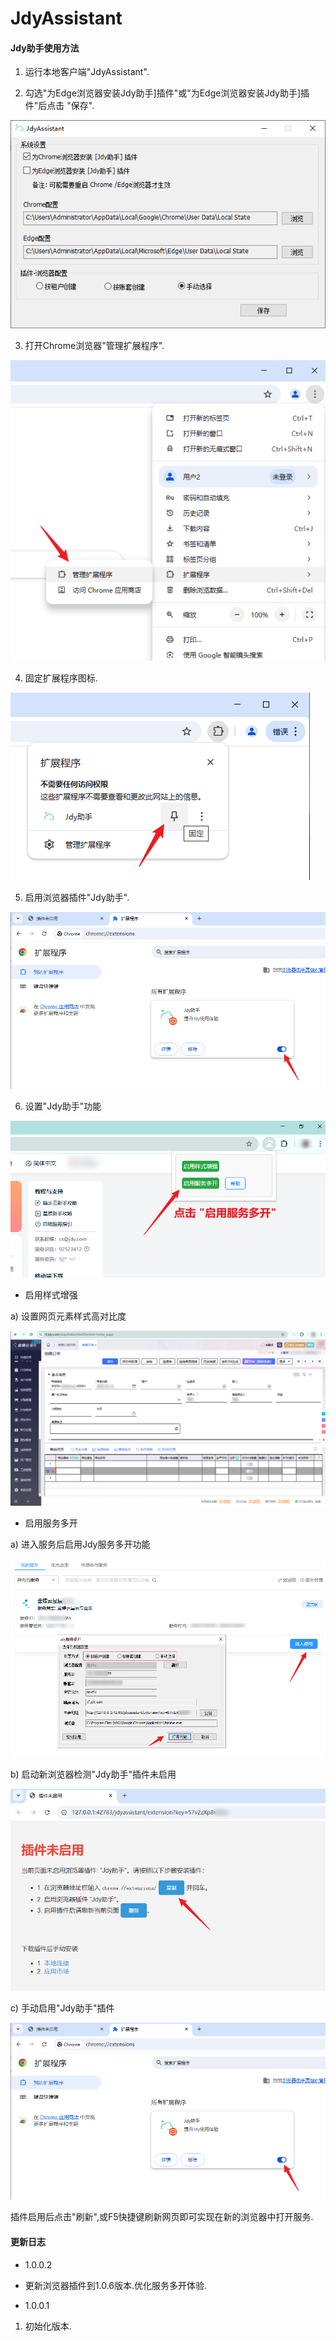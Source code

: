 # JdyAssistant

#### Jdy助手使用方法
1. 运行本地客户端"JdyAssistant".


2. 勾选"为Edge浏览器安装Jdy助手]插件"或"为Edge浏览器安装Jdy助手]插件"后点击 "保存".

![alt text](https://raw.githubusercontent.com/mycoco/JdyAssistant/main/images/assistant-01.png)


3. 打开Chrome浏览器"管理扩展程序".

![alt text](https://raw.githubusercontent.com/mycoco/JdyAssistant/main/images/assistant-02.png)


4. 固定扩展程序图标.

![alt text](https://raw.githubusercontent.com/mycoco/JdyAssistant/main/images/assistant-03.png)


5. 启用浏览器插件"Jdy助手".

![alt text](https://raw.githubusercontent.com/mycoco/JdyAssistant/main/images/assistant-08.png)


6. 设置"Jdy助手"功能

![alt text](https://raw.githubusercontent.com/mycoco/JdyAssistant/main/images/assistant-04.png)


* 启用样式增强

a) 设置网页元素样式高对比度

![alt text](https://raw.githubusercontent.com/mycoco/JdyAssistant/main/images/assistant-05.png)



* 启用服务多开

a) 进入服务后启用Jdy服务多开功能

![alt text](https://raw.githubusercontent.com/mycoco/JdyAssistant/main/images/assistant-06.png)


b) 启动新浏览器检测"Jdy助手"插件未启用

![alt text](https://raw.githubusercontent.com/mycoco/JdyAssistant/main/images/assistant-07.png)


c) 手动启用"Jdy助手"插件

![alt text](https://raw.githubusercontent.com/mycoco/JdyAssistant/main/images/assistant-08.png)



插件启用后点击"刷新",或F5快捷键刷新网页即可实现在新的浏览器中打开服务.


#### 更新日志
- 1.0.0.2
- 更新浏览器插件到1.0.6版本.优化服务多开体验.

- 1.0.0.1
1. 初始化版本.

